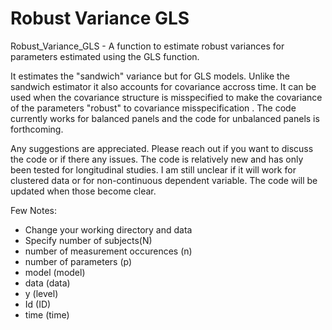# Robust Variance GLS
Robust_Variance_GLS - A function to estimate robust variances for parameters estimated using the GLS function. 

It estimates the "sandwich" variance but for GLS models. Unlike the sandwich estimator it also accounts for covariance accross time. It can be used when the covariance structure is misspecified to make the covariance of the parameters "robust" to covariance misspecification . The code currently works for balanced panels and the code for unbalanced panels is forthcoming. 

Any suggestions are appreciated. Please reach out if you want to discuss the code or if there any issues. The code is relatively new and has only been tested for longitudinal studies. I am still unclear if it will work for clustered data or for non-continuous dependent variable. The code will be updated when those become clear. 

Few Notes:
- Change your working directory and data 
- Specify number of subjects(N)
- number of measurement occurences (n)
- number of parameters (p)
- model (model)
- data (data)
- y (level) 
- Id (ID)
- time (time)

